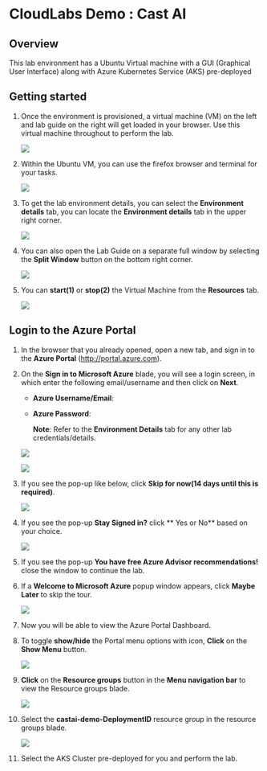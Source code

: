 # CloudLabs Demo : Cast AI

## Overview
This lab environment has a Ubuntu Virtual machine with a GUI (Graphical User Interface) along with Azure Kubernetes Service (AKS) pre-deployed

## Getting started

1. Once the environment is provisioned, a virtual machine (VM) on the left and lab guide on the right will get loaded in your browser. Use this virtual machine throughout to perform the lab.

   ![](images/vmandguide.png)
   
2. Within the Ubuntu VM, you can use the firefox browser and terminal for your tasks.

   ![](images/ubuntu.png)

3. To get the lab environment details, you can select the **Environment details** tab, you can locate the **Environment details** tab in the upper right corner.
   
   ![](images/env-details.png)

4. You can also open the Lab Guide on a separate full window by selecting the **Split Window** button on the bottom right corner.
   
   ![](images/splitwindow.png)
 
5. You can **start(1)** or **stop(2)** the Virtual Machine from the **Resources** tab.

   ![](images/resources.png)
   
## Login to the Azure Portal

1. In the browser that you already opened, open a new tab, and sign in to the **Azure Portal** (<http://portal.azure.com>).

1. On the **Sign in to Microsoft Azure** blade, you will see a login screen, in which enter the following email/username and then click on **Next**.  

   * **Azure Username/Email**:  <inject key="AzureAdUserEmail"></inject> 
   * **Azure Password**:  <inject key="AzureAdUserPassword"></inject>

        **Note**: Refer to the **Environment Details** tab for any other lab credentials/details.
        
    ![](images/image-004.jpg)
  
    ![](images/image-005.jpg)
  
1. If you see the pop-up like below, click **Skip for now(14 days until this is required)**.

    ![](images/image004.png)

1. If you see the pop-up **Stay Signed in?** click ** Yes or No** based on your choice.

    ![](images/image-006.jpg)

1. If you see the pop-up **You have free Azure Advisor recommendations!** close the window to continue the lab. 

1. If a **Welcome to Microsoft Azure** popup window appears, click **Maybe Later** to skip the tour.

    ![](images/image-007.jpg)

1. Now you will be able to view the Azure Portal Dashboard.

1. To toggle **show/hide** the Portal menu options with icon, **Click** on the **Show Menu** button.

      ![](images/Picture1.png)

1. **Click** on the **Resource groups** button in the **Menu navigation bar** to view the Resource groups blade.
 
      ![](images/Picture2.jpg)
      
1. Select the **castai-demo-DeploymentID** resource group in the resource groups blade.

      ![](images/rg.png)
    
1.  Select the AKS Cluster pre-deployed for you and perform the lab.
